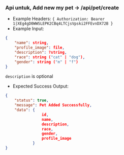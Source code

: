 ### Api untuk, Add new my pet -> /api/pet/create

- Example Headers: `{ Authorization: Bearer 1|XEg4gD0WWSLEPK2CBq4LTCjsVpski2FFEvnDX72B }`
- Example Input:

```json
{ 
    "name": string, 
    "profile_image": file, 
    "description": ?string, 
    "race": string ("cat" | "dog"), 
    "gender": string ("m" | "f") 
}
```
`description` is optional

- Expected Success Output: 

```json 
{ 
    "status": true, 
    "message": Pet Added Successfully, 
    "data": { 
                id, 
                name, 
                description, 
                race, 
                gender, 
                profile_image 
            }
}
```